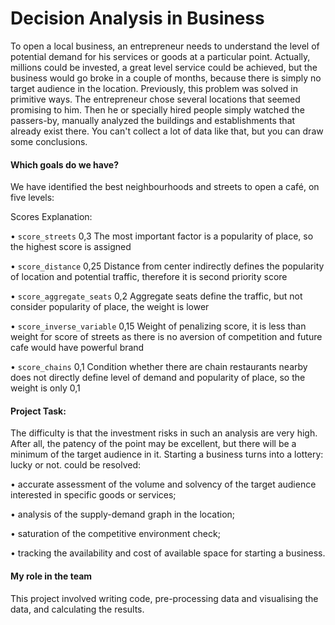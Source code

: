 # Decision Analysis in Business

To open a local business, an entrepreneur needs to understand the level of potential demand for his services or goods at a particular point. Actually, millions could be invested, a great level service could be achieved, but the business would go broke in a couple of months, because there is simply no target audience in the location.
Previously, this problem was solved in primitive ways. The entrepreneur chose several locations that seemed promising to him. Then he or specially hired people simply watched the passers-by, manually analyzed the buildings and establishments that already exist there. You can't collect a lot of data like that, but you can draw some conclusions.

#### Which goals do we have?

We have identified the best neighbourhoods and streets to open a café, on five levels: 

Scores Explanation:

• `score_streets`	0,3	The most important factor is a popularity of place, so the highest score is assigned

• `score_distance`	0,25	Distance from center indirectly defines the popularity of location and potential traffic, therefore it is second priority score

• `score_aggregate_seats`	0,2	Aggregate seats define the traffic, but not consider popularity of place, the weight is lower

• `score_inverse_variable`	0,15	Weight of penalizing score, it is less than weight for score of streets as there is no aversion of competition and future cafe would have powerful brand

• `score_chains`	0,1	Condition whether there are chain restaurants nearby does not directly define level of demand and popularity of place, so the weight is only 0,1


#### Project Task: 
The difficulty is that the investment risks in such an analysis are very high. After all, the patency of the point may be excellent, but there will be a minimum of the target audience in it. Starting a business turns into a lottery: lucky or not.
could be resolved:

• accurate assessment of the volume and solvency of the target audience interested in specific goods or services;

• analysis of the supply-demand graph in the location;

• saturation of the competitive environment check;

• tracking the availability and cost of available space for starting a business.

#### My role in the team
This project involved writing code, pre-processing data and visualising the data, and calculating the results.

